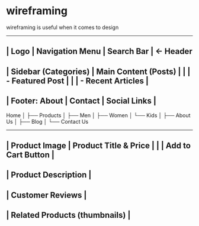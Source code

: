 # wireframing
wireframing is useful when it comes to design

-------------------------------------------------
| Logo | Navigation Menu | Search Bar           | ← Header
-------------------------------------------------
| Sidebar (Categories) | Main Content (Posts)   |
|                      | - Featured Post        |
|                      | - Recent Articles      |
-------------------------------------------------
| Footer: About | Contact | Social Links        |
-------------------------------------------------




Home
│
├── Products
│     ├── Men
│     ├── Women
│     └── Kids
│
├── About Us
│
├── Blog
│
└── Contact Us



-------------------------------------------------
| Product Image | Product Title & Price         |
|                | Add to Cart Button            |
-------------------------------------------------
| Product Description                            |
-------------------------------------------------
| Customer Reviews                               |
-------------------------------------------------
| Related Products (thumbnails)                  |
-------------------------------------------------